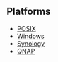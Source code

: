 ## Platforms
 - [POSIX](docs/POSIX.md)
 - [Windows](docs/WINDOWS.md)
 - [Synology](synology/build-info.md) 
 - [QNAP](qnap/build-info.md)
